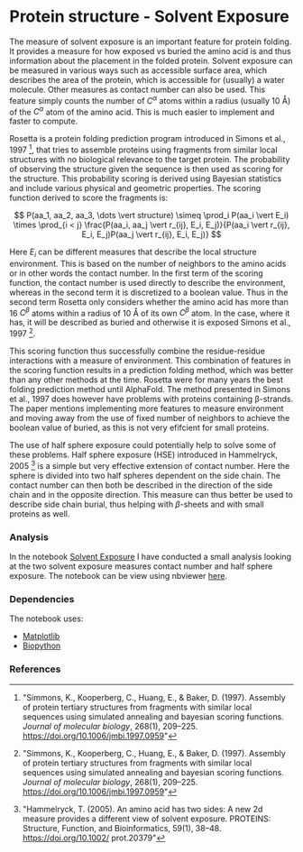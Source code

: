 # Protein structure - Solvent Exposure


The measure of solvent exposure is an important feature for protein folding. It provides a measure for how exposed vs buried the amino acid is and thus information about the placement in the folded protein. Solvent exposure can be measured in various ways such as accessible surface area, which describes the area of the protein, which is accessible for (usually) a water molecule. Other measures as contact number can also be used. This feature simply counts the number of $C^\alpha$ atoms within a radius (usually 10 Å) of the $C^\alpha$ atom of the amino acid. This is much easier to implement and faster to compute. 

Rosetta is a protein folding prediction program introduced in Simons et al., 1997 [^fn1], that tries to assemble proteins using fragments from similar local structures with no biological relevance to the target protein. The probability of observing the structure given the sequence is then used as scoring for the structure. This probability scoring is derived using Bayesian statistics and include various physical and geometric properties. The scoring function derived to score the fragments is: 

$$
 P(aa_1, aa_2, aa_3, \dots \vert structure) \simeq \prod_i P(aa_i \vert E_i) \times \prod_{i < j} \frac{P(aa_i, aa_j \vert r_{ij}, E_i, E_j)}{P(aa_i \vert r_{ij}, E_i, E_j)P(aa_j \vert r_{ij}, E_i, E_j)}
$$

Here $E_i$ can be different measures that describe the local structure environment. This is based on the number of neighbors to the amino acids or in other words the contact number. In the first term of the scoring function, the contact number is used directly to describe the environment, whereas in the second term it is discretized to a boolean value. Thus in the second term Rosetta only considers whether the amino acid has more than 16 $C^\beta$ atoms within a radius of 10 Å of its own $C^\beta$ atom. In the case, where it has, it will be described as buried and otherwise it is exposed Simons et al., 1997 [^fn1]. 

This scoring function thus successfully combine the residue-residue interactions with a measure of environment. This combination of features in the scoring function results in a prediction folding method, which was better than any other methods at the time. Rosetta were for many years the best folding prediction method until AlphaFold. The method presented in Simons et al., 1997 does however have problems with proteins containing β-strands. The paper mentions implementing more features to measure environment and moving away from the use of fixed number of neighbors to achieve the boolean value of buried, as this is not very efifcient for small proteins. 

The use of half sphere exposure could potentially help to solve some of these problems. Half sphere exposure (HSE) introduced in Hammelryck, 2005 [^fn2] is a simple but very effective extension of contact number. Here the sphere is divided into two half spheres dependent on the side chain. The contact number can then both be described in the direction of the side chain and in the opposite direction. This measure can thus better be used to describe side chain burial, thus helping with $\beta$-sheets and with small proteins as well. 

### Analysis

In the notebook [Solvent Exposure](Solvent_exposure.ipynb) I have conducted a small analysis looking at the two solvent exposure measures contact number and half sphere exposure. The notebook can be view using nbviewer [here](https://nbviewer.org/github/JonasBlomquist/Learning/blob/main/Python/Bioinformatics/ProteinStructure/Solvent_exposure.ipynb).

### Dependencies

The notebook uses:

* [Matplotlib](https://matplotlib.org/)
* [Biopython](https://biopython.org/)


### References

[^fn1]: "Simmons, K., Kooperberg, C., Huang, E., & Baker, D. (1997). Assembly of protein tertiary structures from fragments with similar local sequences using simulated annealing and bayesian scoring functions. *Journal of molecular biology*, 268(1), 209–225. https://doi.org/10.1006/jmbi.1997.0959"
[^fn2]: "Hammelryck, T. (2005). An amino acid has two sides: A new 2d measure provides a different view of solvent exposure. PROTEINS: Structure, Function, and Bioinformatics, 59(1), 38–48. https://doi.org/10.1002/ prot.20379"



